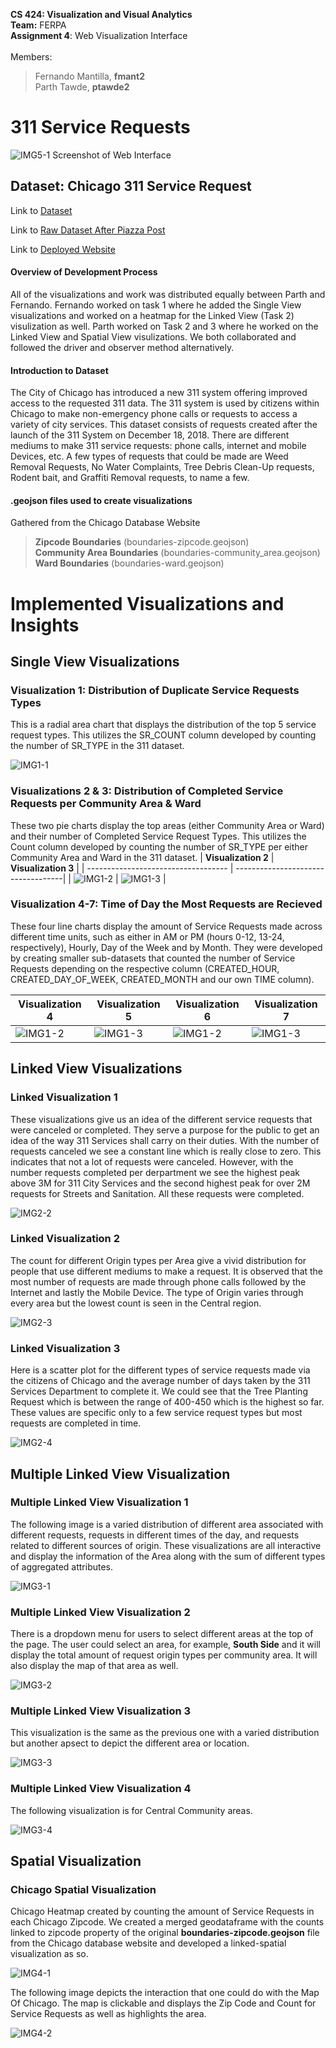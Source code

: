 <!-- [![Review Assignment Due Date](https://classroom.github.com/assets/deadline-readme-button-24ddc0f5d75046c5622901739e7c5dd533143b0c8e959d652212380cedb1ea36.svg)](https://classroom.github.com/a/UzY3uhO5) -->

**CS 424: Visualization and Visual Analytics** <br>
**Team:** FERPA <br>
**Assignment 4**: Web Visualization Interface <br><br>
Members: <br>
> Fernando Mantilla, **fmant2** <br>
> Parth Tawde, **ptawde2** <br>

# 311 Service Requests
![IMG5-1](interface.png)
Screenshot of Web Interface

## Dataset: Chicago 311 Service Request
Link to [Dataset](https://data.cityofchicago.org/Service-Requests/311-Service-Requests/v6vf-nfxy)

Link to [Raw Dataset After Piazza Post](https://drive.google.com/file/d/1lKbnSA3wzh4s-zLISKi3PIPuVPGUIRDP/view?usp=sharing)

Link to [Deployed Website](https://parth-09.github.io/cs424-assignment4-ferpa/)

#### Overview of Development Process
All of the visualizations and work was distributed equally between Parth and Fernando. Fernando worked on task 1 where he added the Single View visualizations and worked on a heatmap for the Linked View (Task 2) visulization as well. Parth worked on Task 2 and 3 where he worked on the Linked View and Spatial View visulizations. We both collaborated and followed the driver and observer method alternatively. 

#### Introduction to Dataset
The City of Chicago has introduced a new 311 system offering improved access to the requested 311 data. The 311 system is used by citizens within Chicago to make non-emergency phone calls or requests to access a variety of city services. This dataset consists of requests created after the launch of the 311 System on December 18, 2018. There are different mediums to make 311 service requests: phone calls, internet and mobile Devices, etc. A few types of requests that could be made are Weed Removal Requests, No Water Complaints, Tree Debris Clean-Up requests, Rodent bait, and Graffiti Removal requests, to name a few.

#### **.geojson** files used to create visualizations
Gathered from the Chicago Database Website
> **Zipcode Boundaries** (boundaries-zipcode.geojson) <br>
> **Community Area Boundaries** (boundaries-community_area.geojson) <br>
> **Ward Boundaries** (boundaries-ward.geojson) <br>

# Implemented Visualizations and Insights

## Single View Visualizations

### Visualization 1: Distribution of Duplicate Service Requests Types

This is a radial area chart that displays the distribution of the top 5 service request types. This utilizes the SR_COUNT column developed by counting the number of SR_TYPE in the 311 dataset.

![IMG1-1](sv/sv-01.png)

### Visualizations 2 & 3: Distribution of Completed Service Requests per Community Area & Ward

These two pie charts display the top areas (either Community Area or Ward) and their number of Completed Service Request Types. This utilizes the Count column developed by counting the number of SR_TYPE per either Community Area and Ward in the 311 dataset.
| **Visualization 2**                 | **Visualization 3**                |
| ----------------------------------- | -----------------------------------|
| ![IMG1-2](sv/sv-02.png)         | ![IMG1-3](sv/sv-03.png)        |

### Visualization 4-7: Time of Day the Most Requests are Recieved

These four line charts display the amount of Service Requests made across different time units, such as either in AM or PM (hours 0-12, 13-24, respectively), Hourly, Day of the Week and by Month. They were developed by creating smaller sub-datasets that counted the number of Service Requests depending on the respective column (CREATED_HOUR, CREATED_DAY_OF_WEEK, CREATED_MONTH and our own TIME column).

| **Visualization 4**           | **Visualization 5**           | **Visualization 6**           | **Visualization 7**           |
|-------------------------------|-------------------------------|-------------------------------|-------------------------------|
| ![IMG1-2](sv/sv-04.png)       | ![IMG1-3](sv/sv-05.png)       | ![IMG1-2](sv/sv-06.png)       | ![IMG1-3](sv/sv-07.png)       |

## Linked View Visualizations

### Linked Visualization 1
These visualizations give us an idea of the different service requests that were canceled or completed. They serve a purpose for the public to get an idea of the way 311 Services shall carry on their duties. With the number of requests canceled we see a constant line which is really close to zero. This indicates that not a lot of requests were canceled. However, with the number requests completed per derpartment we see the highest peak above 3M for 311 City Services and the second highest peak for over 2M requests for Streets and Sanitation. All these requests were completed.

![IMG2-2](lv/lv-01.png)

### Linked Visualization 2
The count for different Origin types per Area give a vivid distribution for people that use different mediums to make a request. It is observed that the most number of requests are made through phone calls followed by the Internet and lastly the Mobile Device. The type of Origin varies through every area but the lowest count is seen in the Central region.

![IMG2-3](lv/lv-02.png)

### Linked Visualization 3
Here is a scatter plot for the different types of service requests made via the citizens of Chicago and the average number of days taken by the 311 Services Department to complete it. We could see that the Tree Planting Request which is between the range of 400-450 which is the highest so far. These values are specific only to a few service request types but most requests are completed in time.

![IMG2-4](lv/lv-04.png)

## Multiple Linked View Visualization

### Multiple Linked View Visualization 1
The following image is a varied distribution of different area associated with different requests, requests in different times of the day, and requests related to different sources of origin. These visualizations are all interactive and display the information of the Area along with the sum of different types of aggregated attributes.

![IMG3-1](mlv/mlv1.png)

### Multiple Linked View Visualization 2
There is a dropdown menu for users to select different areas at the top of the page. The user could select an area, for example, **South Side** and it will display the total amount of request origin types per community area. It will also display the map of that area as well.

![IMG3-2](mlv/mlv2.png)

### Multiple Linked View Visualization 3
This visualization is the same as the previous one with a varied distribution but another apsect to depict the different area or location.

![IMG3-3](mlv/mlv3.png)

### Multiple Linked View Visualization 4
The following visualization is for Central Community areas.

![IMG3-4](mlv/mlv4.png)


## Spatial Visualization

### Chicago Spatial Visualization

Chicago Heatmap created by counting the amount of Service Requests in each Chicago Zipcode. We created a merged geodataframe with the counts linked to zipcode property of the original **boundaries-zipcode.geojson** file from the Chicago database website and developed a linked-spatial visualization as so.

![IMG4-1](splv/spatialvis.png)

The following image depicts the interaction that one could do with the Map Of Chicago. The map is clickable and displays the Zip Code and Count for Service Requests as well as highlights the area.

![IMG4-2](splv/splv1.png)
